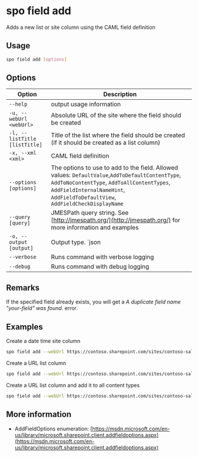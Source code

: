 # spo field add

Adds a new list or site column using the CAML field definition

## Usage

```sh
spo field add [options]
```

## Options

Option|Description
------|-----------
`--help`|output usage information
`-u, --webUrl <webUrl>`|Absolute URL of the site where the field should be created
`-l, --listTitle [listTitle]`|Title of the list where the field should be created (if it should be created as a list column)
`-x, --xml <xml>`|CAML field definition
`--options [options]`|The options to use to add to the field. Allowed values: `DefaultValue`,`AddToDefaultContentType`, `AddToNoContentType`, `AddToAllContentTypes`, `AddFieldInternalNameHint`, `AddFieldToDefaultView`, `AddFieldCheckDisplayName`
`--query [query]`|JMESPath query string. See [http://jmespath.org/](http://jmespath.org/) for more information and examples
`-o, --output [output]`|Output type. `json|text`. Default `text`
`--verbose`|Runs command with verbose logging
`--debug`|Runs command with debug logging

## Remarks

If the specified field already exists, you will get a _A duplicate field name "your-field" was found._ error.

## Examples

Create a date time site column

```sh
spo field add --webUrl https://contoso.sharepoint.com/sites/contoso-sales --xml '`<Field Type="DateTime" DisplayName="Start date-time" Required="FALSE" EnforceUniqueValues="FALSE" Indexed="FALSE" Format="DateTime" Group="PnP Columns" FriendlyDisplayFormat="Disabled" ID="{5ee2dd25-d941-455a-9bdb-7f2c54aed11b}" SourceID="{4f118c69-66e0-497c-96ff-d7855ce0713d}" StaticName="PnPAlertStartDateTime" Name="PnPAlertStartDateTime"><Default>[today]</Default></Field>`'
```

Create a URL list column

```sh
spo field add --webUrl https://contoso.sharepoint.com/sites/contoso-sales --listTitle Events --xml '`<Field Type="URL" DisplayName="More information link" Required="FALSE" EnforceUniqueValues="FALSE" Indexed="FALSE" Format="Hyperlink" Group="PnP Columns" ID="{6085e32a-339b-4da7-ab6d-c1e013e5ab27}" SourceID="{4f118c69-66e0-497c-96ff-d7855ce0713d}" StaticName="PnPAlertMoreInformation" Name="PnPAlertMoreInformation"></Field>`'
```

Create a URL list column and add it to all content types

```sh
spo field add --webUrl https://contoso.sharepoint.com/sites/contoso-sales --listTitle Events --xml '`<Field Type="URL" DisplayName="More information link" Required="FALSE" EnforceUniqueValues="FALSE" Indexed="FALSE" Format="Hyperlink" Group="PnP Columns" ID="{6085e32a-339b-4da7-ab6d-c1e013e5ab27}" SourceID="{4f118c69-66e0-497c-96ff-d7855ce0713d}" StaticName="PnPAlertMoreInformation" Name="PnPAlertMoreInformation"></Field>`' --options AddToAllContentTypes
```

## More information

- AddFieldOptions enumeration: [https://msdn.microsoft.com/en-us/library/microsoft.sharepoint.client.addfieldoptions.aspx](https://msdn.microsoft.com/en-us/library/microsoft.sharepoint.client.addfieldoptions.aspx)